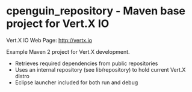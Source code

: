 cpenguin_repository - Maven base project for Vert.X IO
======================================================

Vert.X IO Web Page: http://vertx.io

Example Maven 2 project for Vert.X development.

- Retrieves required dependencies from public repositories
- Uses an internal repository (see lib/repository) to hold current Vert.X distro
- Eclipse launcher included for both run and debug


